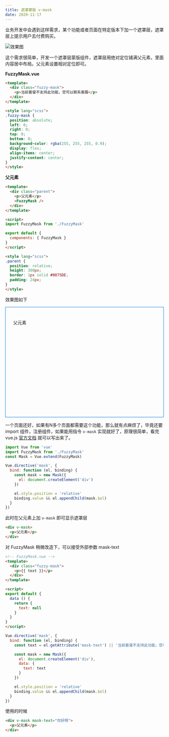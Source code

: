 ```yaml
---
title: 遮罩蒙版 v-mask
date: 2020-11-17
---
```


业务开发中会遇到这样需求，某个功能或者页面在特定版本下加一个遮罩层，遮罩层上提示用户去付费购买。

![效果图](https://img-cdn.wezhuiyi.com/yi-blog/Snipaste_2020-11-17_18-11-33.jpg)

这个需求很简单，开发一个遮罩层蒙版组件，遮罩层用绝对定位铺满父元素，里面内容居中布局。父元素设置相对定位即可。

<!-- more -->

**FuzzyMask.vue**

```html
<template>
  <div class="fuzzy-mask">
    <p>当前套餐不支持此功能，您可以联系客服</p>
  </div>
</template>

<style lang="scss">
.fuzzy-mask {
  position: absolute;
  left: 0;
  right: 0;
  top: 0;
  bottom: 0;
  background-color: rgba(255, 255, 255, 0.9);
  display: flex;
  align-items: center;
  justify-content: center;
}
</style>
```

**父元素**

```html
<template>
  <div class="parent">
    <p>父元素</p>
    <FuzzyMask />
  </div>
</template>

<script>
import FuzzyMask from './FuzzyMask'

export default {
  components: { FuzzyMask }
}
</script>

<style lang="scss">
.parent {
  position: relative;
  height: 300px;
  border: 1px solid #0075DE;
  padding: 24px;
}
</style>
```

效果图如下

<div class="parent">
  <p>父元素</p>
  <FuzzyMask />
</div>

<style>
.parent {
  position: relative;
  height: 300px;
  border: 1px solid #0075DE;
  padding: 24px;
}
</style>

一个页面还好，如果有N多个页面都需要这个功能，那么就有点麻烦了，毕竟还要 import 组件，注册组件，如果能用指令 `v-mask` 实现就好了，原理很简单，看完 vue.js [官方文档](https://cn.vuejs.org/v2/guide/custom-directive.html) 就可以写出来了。


```js
import Vue from 'vue'
import FuzzyMask from './FuzzyMask'
const Mask = Vue.extend(FuzzyMask)

Vue.directive('mask', {
  bind: function (el, binding) {
    const mask = new Mask({
      el: document.createElement('div')
    })

    el.style.position = 'relative'
    binding.value && el.appendChild(mask.$el)
  }
})
```

此时在父元素上加 `v-mask` 即可显示遮罩层

```html
<div v-mask>
  <p>父元素</p>
</div>
```

对 FuzzyMask 稍微改造下，可以接受外部参数 mask-text

```html
<!-- FuzzyMask.vue -->
<template>
  <div class="fuzzy-mask">
    <p>{{ text }}</p>
  </div>
</template>

<script>
export default {
  data () {
    return {
      text: null
    }
  }
}
</script>
```

```js
Vue.directive('mask', {
  bind: function (el, binding) {
    const text = el.getAttribute('mask-text') || '当前套餐不支持此功能，您可以联系客服'

    const mask = new Mask({
      el: document.createElement('div'),
      data: {
        text: text
      }
    })

    el.style.position = 'relative'
    binding.value && el.appendChild(mask.$el)
  }
})
```

使用的时候

```html
<div v-mask mask-text="你好啊">
  <p>父元素</p>
</div>
```
